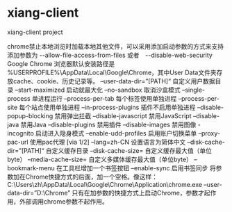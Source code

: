 xiang-client
============

xiang-client project

chrome禁止本地浏览时加载本地其他文件，可以采用添加启动参数的方式来支持
添加参数为 --allow-file-access-from-files  或者　--disable-web-security
Google Chrome 浏览器默认安装路径是 %USERPROFILE%\AppData\Local\Google\Chrome，其中User Data文件夹存放cache、cookie、历史记录等。
–user-data-dir=”[PATH]“  自定义用户数据目录
–start-maximized                启动就最大化
–no-sandbox                         取消沙盒模式
–single-process                    单进程运行
–process-per-tab                 每个标签使用单独进程
–process-per-site                每个站点使用单独进程
–in-process-plugins            插件不启用单独进程
–disable-popup-blocking 禁用弹出拦截
–disable-javascript             禁用JavaScript
–disable-java                         禁用Java
–disable-plugins                   禁用插件
–disable-images                   禁用图像
-incognito                               启动进入隐身模式
–enable-udd-profiles        启用账户切换菜单
–proxy-pac-url                   使用pac代理 [via 1/2]
–lang=zh-CN                        设置语言为简体中文
–disk-cache-dir=”[PATH]“ 自定义缓存目录
–disk-cache-size=              自定义缓存最大值（单位byte）
–media-cache-size=         自定义多媒体缓存最大值（单位byte）
–bookmark-menu              在工具栏增加一个书签按钮
–enable-sync                       启用书签同步
将参数加在Chrome快捷方式的后面，加一个空格。像这样：C:\Users\zh\AppData\Local\Google\Chrome\Application\chrome.exe –user-data-dir=”D:\Chrome”
只有在加参数的快捷方式上启动Chrome，参数才起作用，外部调用chrome参数不起作用。
